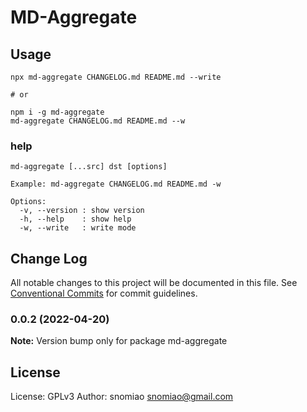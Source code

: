 # MD-Aggregate

## Usage

```shell
npx md-aggregate CHANGELOG.md README.md --write

# or

npm i -g md-aggregate
md-aggregate CHANGELOG.md README.md --w
```

### help

```plaintext
md-aggregate [...src] dst [options]

Example: md-aggregate CHANGELOG.md README.md -w

Options:
  -v, --version : show version
  -h, --help    : show help
  -w, --write   : write mode
```

## Change Log

All notable changes to this project will be documented in this file.
See [Conventional Commits](https://conventionalcommits.org) for commit guidelines.

### 0.0.2 (2022-04-20)

**Note:** Version bump only for package md-aggregate

## License

License: GPLv3
Author: snomiao <snomiao@gmail.com>

